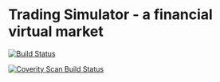 Trading Simulator - a financial virtual market
===================================================

[![Build Status](https://travis-ci.org/LeFlou/tradingsimulator.svg?branch=master)](https://travis-ci.org/LeFlou/tradingsimulator)

<a href="https://scan.coverity.com/projects/5372">
  <img alt="Coverity Scan Build Status"
       src="https://scan.coverity.com/projects/5372/badge.svg"/>
</a>
